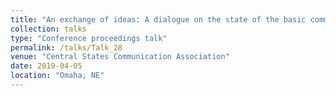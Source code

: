 ```yaml
---
title: "An exchange of ideas: A dialogue on the state of the basic communication course"
collection: talks
type: "Conference proceedings talk"
permalink: /talks/Talk_28
venue: "Central States Communication Association"
date: 2019-04-05
location: "Omaha, NE"
---
```


